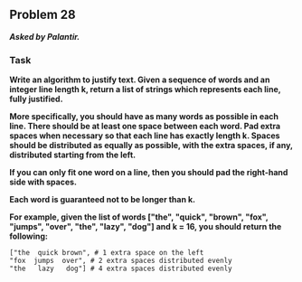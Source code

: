 ## Problem 28
***Asked by Palantir.***
### Task
**Write an algorithm to justify text. Given a sequence of words and an integer line length k, return a list of strings which represents each line, fully justified.**

**More specifically, you should have as many words as possible in each line. There should be at least one space between each word. Pad extra spaces when necessary so that each line has exactly length k. Spaces should be distributed as equally as possible, with the extra spaces, if any, distributed starting from the left.**

**If you can only fit one word on a line, then you should pad the right-hand side with spaces.**

**Each word is guaranteed not to be longer than k.**

**For example, given the list of words ["the", "quick", "brown", "fox", "jumps", "over", "the", "lazy", "dog"] and k = 16, you should return the following:**
```
["the  quick brown", # 1 extra space on the left
"fox  jumps  over", # 2 extra spaces distributed evenly
"the   lazy   dog"] # 4 extra spaces distributed evenly
```
